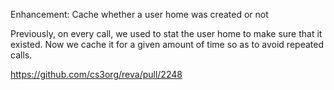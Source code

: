 Enhancement: Cache whether a user home was created or not

Previously, on every call, we used to stat the user home to make sure that it
existed. Now we cache it for a given amount of time so as to avoid repeated
calls.

https://github.com/cs3org/reva/pull/2248